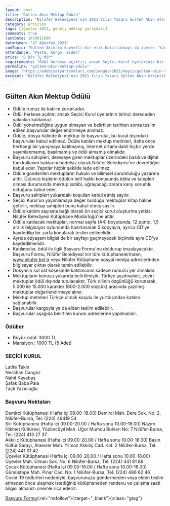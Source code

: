 ```yaml
---
layout: post
title: "Gülten Akın Mektup Ödülü"
description: "Nilüfer Belediyesi’nin 2021 Yılın Yazarı Gülten Akın etkinlikleri kapsamında bu yıl ilk kez düzenlediği Mektup Ödülü için süreç başladı."
category: articles
tags: [ağustos 2021, genel, mektup yarışması]
comments: true
lastDate: 1630011600    
dateHuman: "27 Ağustos 2021"
comTopic: "Gülten Akın'ın kuvvetli bir etik hatırlatmayı da içeren 'Yanlış mı belledim, insan sorumluluktur.' dizesinin odağında; anlamak, anlatmak, anlaşılmak isteğini içeriğinde taşıyan; dünyada, kendinden ve ötekinden sorumlu olmanın anlamını sorgulayan, cinsiyet eşitsizliğinden kaynaklanan sorunlara ilişkin olacaktır."
attendance: "Posta, Kargo, Elden"
price: "8 Bin TL'dir"
requirements: "Ödül herkese açıktır; ancak Seçici Kurul üyelerinin birinci dereceden yakınları katılamaz"
permalink: "gulten-akin-mektup-odulu"
image: "https://edebiyatyarismalari.com/images/2021/mayis/gulten-akin-mektup-yarismasi.jpg"
excerpt: "Nilüfer Belediyesi’nin 2021 Yılın Yazarı Gülten Akın etkinlikleri kapsamında bu yıl ilk kez düzenlediği Mektup Ödülü için süreç başladı."
---
```


## Gülten Akın Mektup Ödülü
- Ödüle rumuz ile katılım zorunludur.
- Ödül herkese açıktır; ancak Seçici Kurul üyelerinin birinci dereceden yakınları katılamaz.
- Ödül yönetmeliğine uygun olmayan ve belirtilen tarihten sonra teslim edilen başvurular değerlendirmeye alınmaz.
- Ödüle, dosya hâlinde iki mektup ile başvurulur, bu kural dışındaki başvurular kabul edilmez. Ödüle katılan mektup metinleri, daha önce herhangi bir yarışmaya katılmamış, internet ortamı dahil hiçbir yerde yayımlanmamış, basılmamış ve ödül almamış olmalıdır.
- Başvuru sahipleri, dereceye giren mektuplar üzerindeki basılı ve dijital tüm kullanım haklarını bedelsiz olarak Nilüfer Belediyesi'ne devrettiğini kabul eder. Yapıtlar hiçbir şekilde iade edilmez.
- Ödüle gönderilen mektupların hukuki ve bilimsel sorumluluğu yazarına aittir. Üçüncü kişilerin ödülün telif hakkı konusunda iddia ve talepleri olması durumunda mektup sahibi, uğrayacağı zarara karşı sorumlu olduğunu kabul eder.
- Başvuru sahipleri yukarıdaki koşulları kabul etmiş sayılır.
- Seçici Kurul'un yayımlamaya değer bulduğu mektuplar kitap hâline getirilir, mektup sahipleri bunu kabul etmiş sayılır.
- Ödüle katılım sayısına bağlı olarak ön seçici kurul oluşturma yetkisi Nilüfer Belediyesi Kütüphane Müdürlüğü'ne aittir.
- Ödüle katılacak mektuplar, normal sayfa (A4) boyutunda, 12 punto, 1,5 aralık bilgisayar oylumunda hazırlanarak 5 kopyayla, ayrıca CD'ye kaydedilip bir zarfa konularak teslim edilmelidir.
- Ayrıca özyaşam bilgisi de bir sayfayı geçmeyecek biçimde aynı CD'ye kaydedilmelidir.
- Katılımcılar, ödül ile ilgili Başvuru Formu'nu doldurup imzalayacaktır. Başvuru Formu, Nilüfer Belediyesi'nin tüm kütüphanelerinden, www.nilufer.bel.tr veya Nilüfer Kütüphane sosyal medya adreslerinden bilgisayar çıktısı olarak temin edilebilir.
- Dosyanın sol üst köşesinde katılımcının sadece rumuzu yer almalıdır.
- Mektupların konusu yukarıda belirtilmiştir, Türkçe yazılmalıdır, çeviri mektuplar ödül dışında tutulacaktır. Türk dilinin özgünlüğü korunarak, 5.000 ile 15.000 karakter (600-2.000 sözcük) arasında yazılmış mektuplar değerIendirmeye alınır.
- Mektup metinleri Türkçe olmak koşulu ile yurtdışından katılım sağlanabilir.
- Başvurular kargoyla ya da elden teslim edilebilir.
- Başvurular aşağıda belirtilen kurum adreslerine yapılmalıdır. 

### Ödüller
- Büyük ödül: 3000 TL
- Mansiyon : 1000 TL (5 Adet)

### SEÇİCİ KURUL
Latife Tekin  
Neslihan Cangöz  
Nahit Kayabaş  
Şafak Baba Pala  
Taçlı Yazıcıoğlu  

### Başvuru Noktaları
Demirci Kütüphanesi (Hafta içi 09.00-18.00) Demirci Mah. Dere Sok. No: 2, Nilüfer-Bursa, Tel: (224) 49419 54  
Şiir Kütüphanesi (Hafta içi 09.00-20.00 / Hafta sonu 10.00-18.00) Nâzım Hikmet Kültürevi, Yüzüncüyıl Mah. Uğur Mumcu Bulvarı No: 7 Nilüfer-Bursa, Tel: (224) 413 27 37  
Akkılıç Kütüphanesi (Hafta içi 09.00-20.00 / Hafta sonu 10.00-18.00) Basın Kültür Sarayı, Ataevler Mah. Yılmaz Akkılıç Cad. Kat: 2 Nilüfer-Bursa, Tel: (224) 441 01 42  
Üçevler Kütüphanesi (Hafta içi 09.00-20.00 / Hafta sonu 10.00-18.00) Üçevler Mah. Ülman Sok. No: 6 Nilüfer-Bursa, Tel: (224) 441 81 89  
Çocuk Kütüphanesi (Hafta içi 09.00-18.00 / Hafta sonu 10.00-18.00) Gümüştepe Mah. Pınar Cad. No: 1 Nilüfer-Bursa, Tel: (224) 486 62 46  
Covid-19 tedbirleri nedeniyle, başvurunuzu göndermeden veya elden teslim etmeden önce ulaşmak istediğiniz kütüphaneden randevu ve çalışma saati bilgisi almanızı önemle rica ederiz.

[Başvuru Formu](http://www.nilufer.bel.tr/dosya_yoneticisi/A4_YILINYAZARI-GULTENAKIN_MEKTUPLAR-BASVURUFORMU.jpg){:rel="nofollow"}{:target="_blank"}{:class="gtag"}